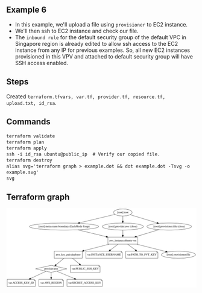 ## Example 6
* In this example, we'll upload a file using `provisioner` to EC2 instance.
* We'll then ssh to EC2 instance and check our file.
* The `inbound rule` for the default security group of the default VPC in Singapore region is already edited to allow ssh access to the EC2 instance from any IP for previous examples. So, all new EC2 instances provisioned in this VPV and attached to default security group will have SSH access enabled.

## Steps
Created `terraform.tfvars, var.tf, provider.tf, resource.tf, upload.txt, id_rsa`.

## Commands
```
terraform validate
terraform plan
terraform apply
ssh -i id_rsa ubuntu@public_ip  # Verify our copied file.
terraform destroy
alias svg='terraform graph > example.dot && dot example.dot -Tsvg -o example.svg'
svg
```

## Terraform graph

![](./example.svg)

